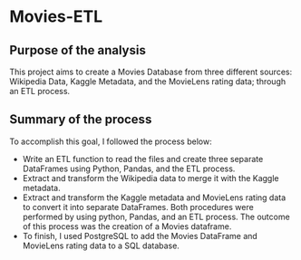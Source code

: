 # Movies-ETL

## Purpose of the analysis

This project aims to create a Movies Database from three different sources: Wikipedia Data, Kaggle Metadata, and the MovieLens rating data; through an ETL process. 

## Summary of the process

To accomplish this goal, I followed the process below:
- Write an ETL function to read the files and create three separate DataFrames using Python, Pandas, and the ETL process.
- Extract and transform the Wikipedia data to merge it with the Kaggle metadata. 
- Extract and transform the Kaggle metadata and MovieLens rating data to convert it into separate DataFrames. Both procedures were performed by using python, Pandas, and an ETL process. The outcome of this process was the creation of a Movies dataframe.
- To finish, I used PostgreSQL to add the Movies DataFrame and MovieLens rating data to a SQL database.

